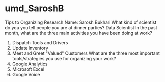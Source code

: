 # umd_SaroshB
Tips to Organizing Research 
Name: Sarosh Bukhari 
What kind of scientist do you you tell people you are at dinner
parties?
Data Scientist 
In the past month, what are the three main activities you have
been doing at work?
1) Dispatch Tools and Drivers 
2) Update Inventory 
3) Meet and Greet "Valued" Customers 
What are the three most important tools/strategies you use for
organizing your work?
1) Google Analytics
2) Microsoft Excel 
3) Google Voice 
